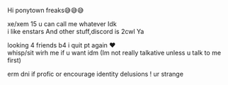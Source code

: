Hi ponytown freaks😅😅😅

xe/xem 15 u can call me whatever Idk   
i like enstars And other stuff,discord is 2cwl Ya   

looking 4 friends b4 i quit pt again ❤️   
whisp/sit wirh me if u want idm (Im not really talkative unless u talk to me first)

erm dni if profic or encourage identity delusions ! ur strange
